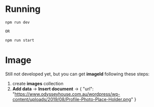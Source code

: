 # Running

```python
npm run dev

OR

npm run start
```

# Image
Still not developed yet, but you can get **imageId** following these steps:
1. create **images** collection
1. **Add data** -> **Insert document** -> 
    {
    "url": "https://www.odysseyhouse.com.au/wordpress/wp-content/uploads/2019/08/Profile-Photo-Place-Holder.png"
    }
 